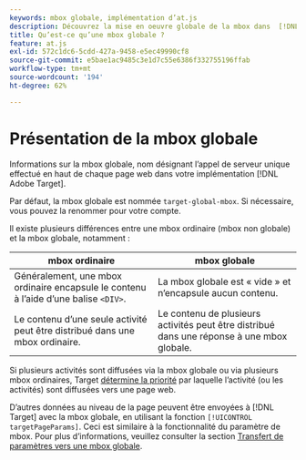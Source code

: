 ```yaml
---
keywords: mbox globale, implémentation d’at.js
description: Découvrez la mise en oeuvre globale de la mbox dans  [!DNL Adobe Target], a name used to refer to the single server call made at the top of each web page in your [!DNL Target] .
title: Qu’est-ce qu’une mbox globale ?
feature: at.js
exl-id: 572c1dc6-5cdd-427a-9458-e5ec49990cf8
source-git-commit: e5bae1ac9485c3e1d7c55e6386f332755196ffab
workflow-type: tm+mt
source-wordcount: '194'
ht-degree: 62%

---
```


# Présentation de la mbox globale

Informations sur la mbox globale, nom désignant l’appel de serveur unique effectué en haut de chaque page web dans votre implémentation [!DNL Adobe Target].

Par défaut, la mbox globale est nommée `target-global-mbox`. Si nécessaire, vous pouvez la renommer pour votre compte.

Il existe plusieurs différences entre une mbox ordinaire (mbox non globale) et la mbox globale, notamment :

| mbox ordinaire | mbox globale |
|--- |--- |
| Généralement, une mbox ordinaire encapsule le contenu à l’aide d’une balise `<DIV>`. | La mbox globale est « vide » et n’encapsule aucun contenu. |
| Le contenu d’une seule activité peut être distribué dans une mbox ordinaire. | Le contenu de plusieurs activités peut être distribué dans une réponse à une mbox globale. |

Si plusieurs activités sont diffusées via la mbox globale ou via plusieurs mbox ordinaires, Target [ détermine la priorité](https://experienceleague.adobe.com/docs/target/using/activities/priority.html) par laquelle l’activité (ou les activités) sont diffusées vers une page web.

D’autres données au niveau de la page peuvent être envoyées à [!DNL Target] avec la mbox globale, en utilisant la fonction `[!UICONTROL targetPageParams]`. Ceci est similaire à la fonctionnalité du paramètre de mbox. Pour plus d’informations, veuillez consulter la section [Transfert de paramètres vers une mbox globale](/help/dev/implement/client-side/atjs/global-mbox/pass-parameters-to-global-mbox.md).
